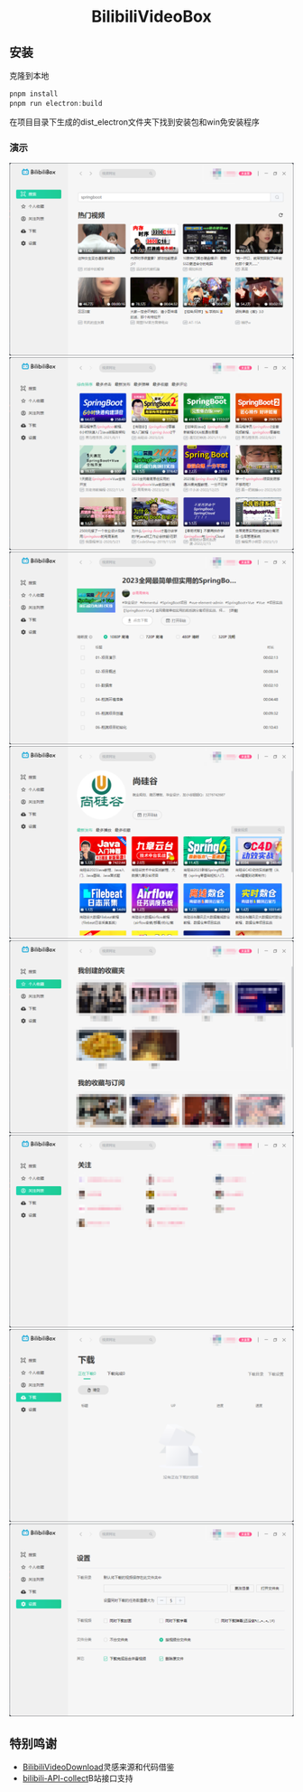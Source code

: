<div align="center">
  <h1>BilibiliVideoBox</h1>
</div>

## 安装

克隆到本地

```js
pnpm install
pnpm run electron:build
```

在项目目录下生成的dist_electron文件夹下找到安装包和win免安装程序

### 演示

![1](./src/assets/picture/8786150517c691a2e003ef9b432e206.png)
![2](./src/assets/picture/28dc3c9b1848e2cf2e03de31d6751ee.png)
![3](./src/assets/picture/31ca49cf7a539121846a32107ed777c.png)
![4](./src/assets/picture/f44f528d100b7dab8862c05a763631c.png)
![5](./src/assets/picture/0c1b9fdb5ce42d58f38d20559e5360f.png)
![6](./src/assets/picture/d1c9bdd9468cf2b1a371a8ba007e576.png)
![7](./src/assets/picture/c75c581011ad4faec12a0c0535a50cf.png)
![8](./src/assets/picture/b6b3157cbd5ee70c100031b3e9b1adc.png)

## 特别鸣谢

* [BilibiliVideoDownload](https://github.com/BilibiliVideoDownload/BilibiliVideoDownload)灵感来源和代码借鉴
* [bilibili-API-collect](https://github.com/SocialSisterYi/bilibili-API-collect)B站接口支持
